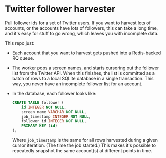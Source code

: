 
# Twitter follower harvester

Pull follower ids for a set of Twitter users. If you want to harvest lots of accounts, or the accounts have lots of followers, this can take a long time, and it's easy for stuff to go wrong, which leaves you with incomplete data.

This repo just:

- Each account that you want to harvest gets pushed into a Redis-backed RQ queue.

- The worker pops a screen names, and starts cursoring out the follower list from the Twitter API. When this finishes, the list is committed as a batch of rows to a local SQLite database in a single transaction. This way, you never have an incomplete follower list for an account.

- In the database, each follower looks like:

    ```sql
    CREATE TABLE follower (
    	id INTEGER NOT NULL,
    	screen_name VARCHAR NOT NULL,
    	job_timestamp INTEGER NOT NULL,
    	follower_id INTEGER NOT NULL,
    	PRIMARY KEY (id)
    );
    ```

    Where `job_timestamp` is the same for all rows harvested during a given cursor iteration. (The time the job started.) This makes it's possible to repeatedly snapshot the same account(s) at different points in time.
